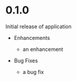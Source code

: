 # 0.1.0

Initial release of application

* Enhancements
  * an enhancement

* Bug Fixes
  * a bug fix
